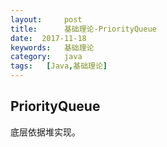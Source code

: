 ```yaml
---
layout:     post
title:      基础理论-PriorityQueue
date:  2017-11-18
keywords:   基础理论
category:   java
tags:   [Java,基础理论]
---
```

PriorityQueue  
---
底层依据堆实现。